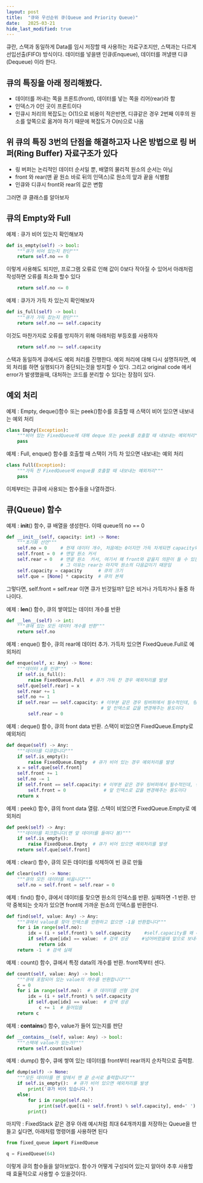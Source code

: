 ```yaml
---
layout: post
title:  "큐와 우선순위 큐(Queue and Priority Queue)"
date:   2025-03-21
hide_last_modified: true
---
```

큐란, 스택과 동일하게 Data를 임시 저장할 때 사용하는 자료구조지만, 스택과는 다르게 선입선출(FIFO) 방식이다. 데이터를 넣을땐 인큐(Enqueue), 데이터를 꺼낼땐 디큐(Dequeue) 이라 한다.

## 큐의 특징을 아래 정리해봤다.

- 데이터를 꺼내는 쪽을 프론트(front), 데이터를 넣는 쪽을 리어(rear)라 함
- 인덱스가 0인 곳이 프론트이다
- 인큐시 처리의 복잡도는 O(1)으로 비용이 적은반면, 디큐같은 경우 2번째 이후의 원소를 앞쪽으로 옮겨야 하기 때문에 복잡도가 O(n)으로 나옴

## 위 큐의 특징 3번의 단점을 해결하고자 나온 방법으로 링 버퍼(Ring Buffer) 자료구조가 있다

- 링 버퍼는 논리적인 데이터 순서일 뿐, 배열의 물리적 원소의 순서는 아님
- front 와 rear(맨 끝 원소 바로 뒤의 인덱스)로 원소의 앞과 끝을 식별함
- 인큐와 디큐시 front와 rear의 값은 변함

그러면 큐 클래스를 알아보자

## 큐의 Empty와 Full

예제 : 큐가 비어 있는지 확인해보자
~~~python
def is_empty(self) -> bool:
    """큐가 비어 있는지 판단"""
    return self.no == 0
~~~
이렇게 사용해도 되지만, 프로그램 오류로 인해 값이 0보다 작아질 수 있어서 아래처럼 작성하면 오류를 최소화 할수 있다
~~~python
    return self.no <= 0
~~~

예제 : 큐가가 가득 차 있는지 확인해보자
~~~python
def is_full(self) -> bool:
    """큐가 가득 찼는지 판단"""
    return self.no == self.capacity
~~~
이것도 마찬가지로 오류를 방지하기 위해 아래처럼 부등호를 사용하자
~~~python
    return self.no >= self.capacity
~~~

스택과 동일하게 큐에서도 예외 처리를 진행한다. 예외 처리에 대해 다시 설명하자면, 예외 처리를 하면 실행되다가 중단되는것을 방지할 수 있다. 그리고 original code 에서 error가 발생했을때, 대처하는 코드를 분리할 수 있다는 장점이 있다.

## 예외 처리

예제 : Empty, deque()함수 또는 peek()함수를 호출할 때 스택이 비어 있으면 내보내는 예외 처리
~~~python
class Empty(Exception):
    """비어 있는 FixedQueue에 대해 deque 또는 peek를 호출할 때 내보내는 예외처리"""
    pass
~~~

예제 : Full, enque() 함수를 호출할 때 스택이 가득 차 있으면 내보내는 예외 처리
~~~python
class Full(Exception):
    """가득 찬 FixedQueue에 enque를 호출할 때 내보내는 예외처리"""
    pass
~~~

이제부터는 큐큐에 사용되는 함수들을 나열하겠다.

## 큐(Queue) 함수

예제 : __init__() 함수, 큐 배열을 생성한다. 이때 queue의 no == 0
~~~python
def __init__(self, capacity: int) -> None:
    """초기화 선언"""
    self.no = 0     # 현재 데이터 개수, 처음에는 0이지만 가득 차게되면 capacity와 같아짐
    self.front = 0  # 맨앞 원소 커서
    self.rear = 0   # 맨끝 원소  커서, 여기서 왜 front와 같을지 의문이 들 수 있는데, 
                    # 그 이유는 rear는 마지막 원소의 다음값이기 때문임
    self.capacity = capacity      # 큐의 크기
    self.que = [None] * capacity  # 큐의 본체
~~~
그렇다면, self.front = self.rear 이면 큐가 빈것일까? 답은 비거나 가득차거나 둘중 하나이다.

예제 : __len__() 함수, 큐의 쌓여있는 데이터 개수를 반환
~~~python
def __len__(self) -> int:
    """큐에 있는 모든 데이터 개수를 반환"""
    return self.no
~~~

예제 : enque() 함수, 큐의 rear에 데이터 추가. 가득차 있으면 FixedQueue.Full로 예외처리
~~~python
def enque(self, x: Any) -> None:
    """데이터 x를 인큐"""
    if self.is_full():
        raise FixedQueue.Full  # 큐가 가득 찬 경우 예외처리를 발생
    self.que[self.rear] = x
    self.rear += 1
    self.no += 1
    if self.rear == self.capacity: # 이부분 같은 경우 링버퍼에서 필수적인데, 링버퍼의 인덱스를 초과했을때 
                                   # 앞 인덱스로 값을 변경해주는 용도이다
        self.rear = 0
~~~

예제 : deque() 함수, 큐의 front data 반환. 스택이 비었으면 FixedQueue.Empty로 예외처리
~~~python
def deque(self) -> Any:
    """데이터를 디큐합니다"""
    if self.is_empty():
        raise FixedQueue.Empty  # 큐가 비어 있는 경우 예외처리를 발생
    x = self.que[self.front]
    self.front += 1
    self.no -= 1
    if self.front == self.capacity: # 이부분 같은 경우 링버퍼에서 필수적인데, 링버퍼의 인덱스를 초과했을때
        self.front = 0              # 앞 인덱스로 값을 변경해주는 용도이다
    return x
~~~

예제 : peek() 함수, 큐의 front data 열람. 스택이 비었으면 FixedQueue.Empty로 예외처리
~~~python
def peek(self) -> Any:
    """데이터를 피크합니다(맨 앞 데이터를 들여다 봄)"""
    if self.is_empty():
        raise FixedQueue.Empty  # 큐가 비어 있으면 예외처리를 발생
    return self.que[self.front]
~~~

예제 : clear() 함수, 큐의 모든 데이터를 삭제하여 빈 큐로 만듦
~~~python
def clear(self) -> None:
    """큐의 모든 데이터를 비웁니다"""
    self.no = self.front = self.rear = 0
~~~

예제 : find() 함수, 큐에서 데이터를 찾으면 원소의 인덱스를 반환. 실패하면 -1 반환. 만약 중복되는 숫자가 있으면 front에 가까운 원소의 인덱스를 반환한다.
~~~python
def find(self, value: Any) -> Any:
    """큐에서 value를 찾아 인덱스를 반환하고 없으면 -1을 반환합니다"""
    for i in range(self.no):
        idx = (i + self.front) % self.capacity     #self.capacity를 왜 나누냐 링 버퍼의 특성상 인덱스 값을
        if self.que[idx] == value:  # 검색 성공     #넘어버렸을때 앞으로 보내주기 위함이다.
            return idx
    return -1  # 검색 실패
~~~

예제 : count() 함수, 큐에서 특정 data의 개수를 반환. front쪽부터 센다.
~~~python
def count(self, value: Any) -> bool:
    """큐에 포함되어 있는 value의 개수를 반환합니다"""
    c = 0
    for i in range(self.no):  # 큐 데이터를 선형 검색
        idx = (i + self.front) % self.capacity
        if self.que[idx] == value:  # 검색 성공
            c += 1  # 들어있음
    return c
~~~

예제 : __contains__() 함수, value가 들어 있는지를 판단
~~~python
def __contains__(self, value: Any) -> bool:
    """스택에 value가 있는가?"""
    return self.count(value)
~~~

예제 : dump() 함수, 큐에 쌓여 있는 데이터를 front부터 rear까지 순차적으로 출력함.
~~~python
def dump(self) -> None:
    """모든 데이터를 맨 앞에서 맨 끝 순서로 출력합니다"""
    if self.is_empty():  # 큐가 비어 있으면 예외처리를 발생
        print('큐가 비어 있습니다.')
    else:
        for i in range(self.no):
            print(self.que[(i + self.front) % self.capacity], end=' ')
        print()
~~~

마지막 : FixedStack 같은 경우 아래 예시처럼 최대 64개까지를 저장하는 Queue을 만들고 싶다면, 아래처럼 명령어를 사용하면 된다
~~~python
from fixed_queue import FixedQueue

q = FixedQueue(64)
~~~



이렇게 큐의 함수들을 알아보았다. 함수가 어떻게 구성되어 있는지 알아야 추후 사용할때 효율적으로 사용할 수 있을것이다.